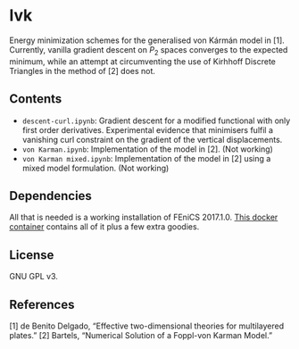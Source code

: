 # lvk

Energy minimization schemes for the generalised von Kármán model in [1].
Currently, vanilla gradient descent on $P_2$ spaces converges to the
expected minimum, while an attempt at circumventing the use of Kirhhoff
Discrete Triangles in the method of [2] does not.


## Contents

* `descent-curl.ipynb`: Gradient descent for a modified functional
  with only first order derivatives. Experimental evidence that
  minimisers fulfil a vanishing curl constraint on the gradient of the
  vertical displacements.
* `von Karman.ipynb`: Implementation of the model in [2]. (Not working)
* `von Karman mixed.ipynb`: Implementation of the model in [2] using a
  mixed model formulation. (Not working)

## Dependencies

All that is needed is a working installation of FEniCS 2017.1.0.
[This docker container]() contains all of it plus a few extra goodies.

## License

GNU GPL v3.

## References

[1] de Benito Delgado, “Effective two-dimensional theories for
multilayered plates.”
[2] Bartels, “Numerical Solution of a Foppl-von Karman Model.”
